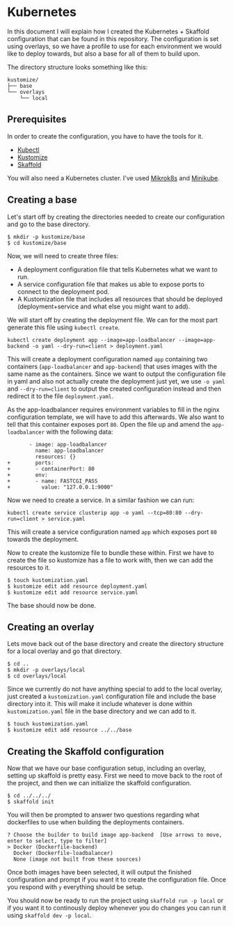 # Kubernetes

In this document I will explain how I created the Kubernetes + Skaffold configuration that can be found in this repository.
The configuration is set using overlays, so we have a profile to use for each environment we would like to deploy towards, but also a base for all of them to build upon.

The directory structure looks something like this:

```
kustomize/
├── base
└── overlays
    └── local
```

## Prerequisites

In order to create the configuration, you have to have the tools for it.

* [Kubectl](https://kubernetes.io/docs/tasks/tools/install-kubectl/)
* [Kustomize](https://kubectl.docs.kubernetes.io/installation/kustomize/)
* [Skaffold](https://skaffold.dev/docs/install/)

You will also need a Kubernetes cluster. I've used [Mikrok8s](https://microk8s.io/) and [Minikube](https://minikube.sigs.k8s.io/docs/start/).

## Creating a base

Let's start off by creating the directories needed to create our configuration and go to the base directory.

```
$ mkdir -p kustomize/base
$ cd kustomize/base
```

Now, we will need to create three files:
* A deployment configuration file that tells Kubernetes what we want to run.
* A service configuration file that makes us able to expose ports to connect to the deployment pod.
* A Kustomization file that includes all resources that should be deployed (deployment+service and what else you might want to add).

We will start off by creating the deployment file. We can for the most part generate this file using `kubectl create`.

```
kubectl create deployment app --image=app-loadbalancer --image=app-backend -o yaml --dry-run=client > deployment.yaml
```

This will create a deployment configuration named `app` containing two containers (`app-loadbalancer` and `app-backend`) that uses images with the same name as the containers. Since we want to output the configuration file in yaml and also not actually create the deployment just yet, we use `-o yaml` and `--dry-run=client` to output the created configuration instead and then redirect it to the file `deployment.yaml`.

As the app-loadbalancer requires environment variables to fill in the nginx configuration template, we will have to add this afterwards. We also want to tell that this container exposes port `80`. Open the file up and amend the `app-loadbalancer` with the following data:
```
       - image: app-loadbalancer
         name: app-loadbalancer
         resources: {}
+        ports:
+        - containerPort: 80
+        env:
+        - name: FASTCGI_PASS
+          value: "127.0.0.1:9000"
```

Now we need to create a service. In a similar fashion we can run:

```
kubectl create service clusterip app -o yaml --tcp=80:80 --dry-run=client > service.yaml
```

This will create a service configuration named `app` which exposes port `80` towards the deployment.

Now to create the kustomize file to bundle these within. First we have to create the file so kustomize has a file to work with, then we can add the resources to it.

```
$ touch kustomization.yaml
$ kustomize edit add resource deployment.yaml
$ kustomize edit add resource service.yaml
```

The base should now be done.

## Creating an overlay

Lets move back out of the base directory and create the directory structure for a local overlay and go that directory.

```
$ cd ..
$ mkdir -p overlays/local
$ cd overlays/local
```

Since we currently do not have anything special to add to the local overlay, just created a `kustomization.yaml` configuration file and include the base directory into it. This will make it include whatever is done within `kustomization.yaml` file in the base directory and we can add to it.

```
$ touch kustomization.yaml
$ kustomize edit add resource ../../base
```

## Creating the Skaffold configuration

Now that we have our base configuration setup, including an overlay, setting up skaffold is pretty easy. First we need to move back to the root of the project, and then we can initialize the skaffold configuration.

```
$ cd ../../../
$ skaffold init
```

You will then be prompted to answer two questions regarding what dockerfiles to use when building the deployments containers.
```
? Choose the builder to build image app-backend  [Use arrows to move, enter to select, type to filter]
> Docker (Dockerfile-backend)
  Docker (Dockerfile-loadbalancer)
  None (image not built from these sources)
```
Once both images have been selected, it will output the finished configuration and prompt if you want it to create the configuration file. Once you respond with `y` everything should be setup.

You should now be ready to run the project using `skaffold run -p local` or if you want it to continously deploy whenever you do changes you can run it using `skaffold dev -p local`.